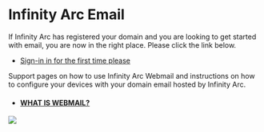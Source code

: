 # Infinity Arc Email

If Infinity Arc has registered your domain and you are looking to get started with email, you are now in the right place. Please click the link below.

- [Sign-in in for the first time please](./first-time-signin) 

Support pages on how to use Infinity Arc Webmail and instructions on how to configure your devices with your domain email hosted by Infinity Arc.

- #### [WHAT IS WEBMAIL?](./what-is-webmail.md)




<img style="max-width: 20vw" src="/enverlop-hover.png"/>


